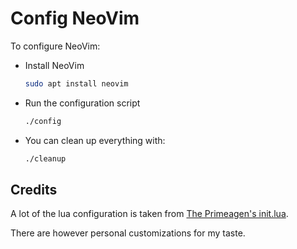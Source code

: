 # Config NeoVim

To configure NeoVim:

- Install NeoVim

    ```bash
    sudo apt install neovim
    ```

- Run the configuration script

    ```bash
    ./config
    ```

- You can clean up everything with:

    ```bash
    ./cleanup
    ```

## Credits

A lot of the lua configuration is taken from [The Primeagen's init.lua](https://github.com/ThePrimeagen/init.lua.git).

There are however personal customizations for my taste.
